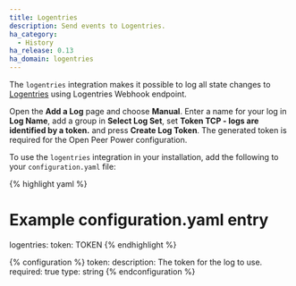 ```yaml
---
title: Logentries
description: Send events to Logentries.
ha_category:
  - History
ha_release: 0.13
ha_domain: logentries
---
```


The `logentries` integration makes it possible to log all state changes to [Logentries](http://logentries.com/) using Logentries Webhook endpoint.

Open the **Add a Log** page and choose **Manual**. Enter a name for your log in **Log Name**, add a group in **Select Log Set**, set **Token TCP - logs are identified by a token.** and press **Create Log Token**. The generated token is required for the Open Peer Power configuration.

To use the `logentries` integration in your installation, add the following to your `configuration.yaml` file:

{% highlight yaml %}
# Example configuration.yaml entry
logentries:
  token: TOKEN
{% endhighlight %}

{% configuration %}
token:
  description: The token for the log to use.
  required: true
  type: string
{% endconfiguration %}
